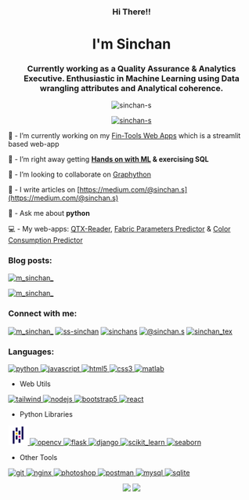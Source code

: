 
<h3 align="center">Hi There!!</h3>   
<h1 align="center">I'm Sinchan</h1>   

<h3 align="center">Currently working as a Quality Assurance & Analytics Executive. Enthusiastic in Machine Learning using Data wrangling attributes and Analytical coherence.</h3>

<p align="center"> <img src="https://komarev.com/ghpvc/?username=sinchan-s&label=Profile%20views&color=0e75b6&style=flat" alt="sinchan-s" /> </p>

<p align="center"> <a href="https://github.com/ryo-ma/github-profile-trophy"><img src="https://github-profile-trophy.vercel.app/?username=sinchan-s&theme=gitdimmed&column=4&row=1" alt="sinchan-s" /></a> </p>


🔭 - I’m currently working on my [Fin-Tools Web Apps](https://github.com/sinchan-s/fin-tools) which is a streamlit based web-app

🌱 - I’m right away getting **[Hands on with ML](https://github.com/sinchan-s/Hands-on_ML) & exercising SQL**

👯 - I’m looking to collaborate on [Graphython](https://github.com/sinchan-s/graphython)

📝 - I write articles on [https://medium.com/@sinchan.s](https://medium.com/@sinchan.s)

💬 - Ask me about **python**

💻 - My web-apps: [QTX-Reader](https://sinx-qtx-reader.streamlit.app/), [Fabric Parameters Predictor](https://fabric-param-predictor.streamlit.app) & [Color Consumption Predictor](https://sinchan-s-ccp-streamlit-modelst-color-pred-9yqvu3.streamlit.app/)

### Blog posts:
<a href="https://medium.com/@sinchan.s/life-cycle-of-data-6eecc50276c9" target="blank"><img src="https://user-images.githubusercontent.com/63915540/192033174-14b682a1-0a07-4832-828a-5689319ba103.png" alt="m_sinchan_"/></a>  

<a href="https://medium.com/@sinchan.s/support-vector-machine-svm-in-action-using-streamlit-e3bc56208a85" target="blank"><img src="https://user-images.githubusercontent.com/63915540/192033430-4f1cf4cc-a0ca-447d-b38e-b53f5a9fc15e.png" alt="m_sinchan_"/></a>

<h3 align="left">Connect with me:</h3>
<p align="left">
<a href="https://twitter.com/m_sinchan_" target="blank"><img align="center" src="https://cdn.worldvectorlogo.com/logos/twitter-6.svg" alt="m_sinchan_" height="30" width="40" /></a>
<a href="https://linkedin.com/in/ss-sinchan" target="blank"><img align="center" src="https://cdn.worldvectorlogo.com/logos/linkedin-icon-2.svg" alt="ss-sinchan" height="30" width="40" /></a>
<a href="https://kaggle.com/sinchans" target="blank"><img align="center" src="https://cdn.worldvectorlogo.com/logos/kaggle-1.svg" alt="sinchans" height="30" width="40" /></a>
<a href="https://medium.com/@sinchan.s" target="blank"><img align="center" src="https://img.shields.io/badge/Medium-12100E?style=for-the-badge&logo=medium&logoColor=white" alt="@sinchan.s" height="30" width="40" /></a>
<a href="https://www.hackerrank.com/sinchan_tex" target="blank"><img align="center" src="https://raw.githubusercontent.com/rahuldkjain/github-profile-readme-generator/master/src/images/icons/Social/hackerrank.svg" alt="sinchan_tex" height="30" width="40" /></a>
</p>

<h3 align="left">Languages:</h3>
<p align="left">
 <a href="https://www.python.org" target="_blank" rel="noreferrer"> 
  <img src="https://cdn.worldvectorlogo.com/logos/python-5.svg" alt="python" width="40" height="40"/> 
 </a> 
 <a href="https://developer.mozilla.org/en-US/docs/Web/JavaScript" target="_blank" rel="noreferrer"> 
  <img src="https://cdn.worldvectorlogo.com/logos/logo-javascript.svg" alt="javascript" width="40" height="40"/> 
 </a> 
 <a href="https://www.w3.org/html/" target="_blank" rel="noreferrer"> 
  <img src="https://cdn.worldvectorlogo.com/logos/html-1.svg" alt="html5" width="40" height="40"/> 
 </a> 
 <a href="https://www.w3schools.com/css/" target="_blank" rel="noreferrer"> 
  <img src="https://cdn.worldvectorlogo.com/logos/css-3.svg" alt="css3" width="40" height="40"/> 
 </a> 
 <a href="https://www.mathworks.com/" target="_blank" rel="noreferrer"> 
  <img src="https://upload.wikimedia.org/wikipedia/commons/2/21/Matlab_Logo.png" alt="matlab" width="40" height="40"/> 
 </a> 
</p>   
   
- Web Utils   
 <a href="https://tailwindcss.com/" target="_blank" rel="noreferrer"> 
   <img src="https://www.vectorlogo.zone/logos/tailwindcss/tailwindcss-icon.svg" alt="tailwind" width="40" height="40"/> 
 </a> 
 <a href="https://nodejs.org" target="_blank" rel="noreferrer"> 
  <img src="https://cdn.worldvectorlogo.com/logos/nodejs-2.svg" alt="nodejs" width="40" height="40"/> 
 </a> 
 <a href="" target="_blank" rel="noreferrer"> 
  <img src="https://cdn.worldvectorlogo.com/logos/bootstrap-5-1.svg" alt="bootstrap5" width="40" height="40"/> 
 </a> 
<a href="https://reactjs.org/" target="_blank" rel="noreferrer"> 
  <img src="https://cdn.worldvectorlogo.com/logos/react-2.svg" alt="react" width="40" height="40"/> 
 </a> 
   
- Python Libraries
<a href="https://pandas.pydata.org/" target="_blank" rel="noreferrer"> 
  <img src="https://raw.githubusercontent.com/devicons/devicon/2ae2a900d2f041da66e950e4d48052658d850630/icons/pandas/pandas-original.svg" alt="pandas" width="40" height="40"/> 
 </a> 
 <a href="https://opencv.org/" target="_blank" rel="noreferrer"> 
  <img src="https://www.vectorlogo.zone/logos/opencv/opencv-icon.svg" alt="opencv" width="40" height="40"/> 
 </a> 
 <a href="https://flask.palletsprojects.com/" target="_blank" rel="noreferrer"> 
  <img src="https://cdn.worldvectorlogo.com/logos/flask.svg" alt="flask" width="40" height="40"/> 
 </a> 
 <a href="https://www.djangoproject.com/" target="_blank" rel="noreferrer"> 
  <img src="https://cdn.worldvectorlogo.com/logos/django.svg" alt="django" width="40" height="40"/> 
 </a> 
 <a href="https://scikit-learn.org/" target="_blank" rel="noreferrer"> 
  <img src="https://upload.wikimedia.org/wikipedia/commons/0/05/Scikit_learn_logo_small.svg" alt="scikit_learn" width="40" height="40"/> 
 </a> 
 <a href="https://seaborn.pydata.org/" target="_blank" rel="noreferrer"> 
  <img src="https://seaborn.pydata.org/_images/logo-mark-lightbg.svg" alt="seaborn" width="40" height="40"/> 
 </a> 
   
- Other Tools   
 <a href="https://git-scm.com/" target="_blank" rel="noreferrer"> 
  <img src="https://www.vectorlogo.zone/logos/git-scm/git-scm-icon.svg" alt="git" width="40" height="40"/> 
 </a> 
 <a href="https://www.nginx.com" target="_blank" rel="noreferrer"> 
  <img src="https://cdn.worldvectorlogo.com/logos/nginx-1.svg" alt="nginx" width="40" height="40"/> 
 </a> 
 <a href="https://www.photoshop.com/en" target="_blank" rel="noreferrer"> 
  <img src="https://cdn.worldvectorlogo.com/logos/adobe-photoshop-2.svg" alt="photoshop" width="40" height="40"/> 
 </a> 
 <a href="https://postman.com" target="_blank" rel="noreferrer"> 
  <img src="https://www.vectorlogo.zone/logos/getpostman/getpostman-icon.svg" alt="postman" width="40" height="40"/> 
 </a>
 <a href="https://www.mysql.com/" target="_blank" rel="noreferrer"> 
  <img src="https://cdn.worldvectorlogo.com/logos/mysql-6.svg" alt="mysql" width="40" height="40"/> 
 </a> 
 <a href="https://www.sqlite.org/" target="_blank" rel="noreferrer"> 
  <img src="https://www.vectorlogo.zone/logos/sqlite/sqlite-icon.svg" alt="sqlite" width="40" height="40"/> 
 </a>

 

<p align="center">
  <img src="https://github-readme-stats.vercel.app/api?username=sinchan-s&count_private=true&show_icons=true&theme=light&line_height=33">
  <img src="https://github-readme-stats.vercel.app/api/top-langs/?username=sinchan-s&layout=donut">
</p>   

